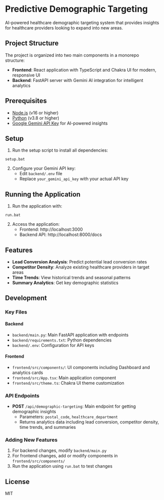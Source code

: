 # Predictive Demographic Targeting

AI-powered healthcare demographic targeting system that provides insights for healthcare providers looking to expand into new areas.

## Project Structure

The project is organized into two main components in a monorepo structure:

- **Frontend**: React application with TypeScript and Chakra UI for modern, responsive UI
- **Backend**: FastAPI server with Gemini AI integration for intelligent analytics

## Prerequisites

- [Node.js](https://nodejs.org/) (v16 or higher)
- [Python](https://www.python.org/) (v3.8 or higher)
- [Google Gemini API Key](https://ai.google.dev/) for AI-powered insights

## Setup

1. Run the setup script to install all dependencies:

```
setup.bat
```

2. Configure your Gemini API key:
   - Edit `backend/.env` file
   - Replace `your_gemini_api_key` with your actual API key

## Running the Application

1. Run the application with:

```
run.bat
```

2. Access the application:
   - Frontend: http://localhost:3000
   - Backend API: http://localhost:8000/docs

## Features

- **Lead Conversion Analysis**: Predict potential lead conversion rates
- **Competitor Density**: Analyze existing healthcare providers in target areas
- **Time Trends**: View historical trends and seasonal patterns
- **Summary Analytics**: Get key demographic statistics

## Development

### Key Files

#### Backend
- `backend/main.py`: Main FastAPI application with endpoints
- `backend/requirements.txt`: Python dependencies
- `backend/.env`: Configuration for API keys

#### Frontend
- `frontend/src/components/`: UI components including Dashboard and analytics cards
- `frontend/src/App.tsx`: Main application component
- `frontend/src/theme.ts`: Chakra UI theme customization

### API Endpoints

- **POST** `/api/demographic-targeting`: Main endpoint for getting demographic insights
  - Parameters: `postal_code`, `healthcare_department`
  - Returns analytics data including lead conversion, competitor density, time trends, and summaries

### Adding New Features

1. For backend changes, modify `backend/main.py`
2. For frontend changes, add or modify components in `frontend/src/components/`
3. Run the application using `run.bat` to test changes

## License

MIT
